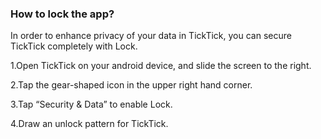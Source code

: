 ### How to lock the app?
In order to enhance privacy of your data in TickTick, you can secure TickTick completely with Lock.

1.Open TickTick on your android device, and slide the screen to the right.

2.Tap the gear-shaped icon in the upper right hand corner.

3.Tap “Security & Data” to enable Lock.

4.Draw an unlock pattern for TickTick.
